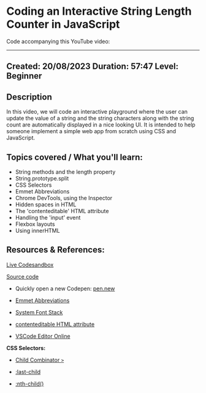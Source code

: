 # Coding an Interactive String Length Counter in JavaScript

Code accompanying this YouTube video: []()

---
Created: 20/08/2023
Duration: 57:47
Level: Beginner
---

## Description

In this video, we will code an interactive playground where the user can update the value of a string and the string characters along with the string count are automatically displayed in a nice looking UI. It is intended to help someone implement a simple web app from scratch using CSS and JavaScript.

## Topics covered / What you'll learn:

- String methods and the length property
- String.prototype.split
- CSS Selectors
- Emmet Abbreviations
- Chrome DevTools, using the Inspector
- Hidden spaces in HTML
- The 'contenteditable' HTML attribute
- Handling the 'input' event
- Flexbox layouts
- Using innerHTML

## Resources & References:

[Live Codesandbox](https://codesandbox.io/s/github/kostasx/LearnJavascript/tree/master/resources/youtube/coding.an.interactive.string.length.counter)

[Source code](https://github.com/kostasx/LearnJavascript/blob/master/resources/youtube/coding.an.interactive.string.length.counter/index.html)

- Quickly open a new Codepen: [pen.new](pen.new)

- [Emmet Abbreviations](https://docs.emmet.io/abbreviations/)

- [System Font Stack](https://css-tricks.com/snippets/css/system-font-stack/)

- [contenteditable HTML attribute](https://developer.mozilla.org/en-US/docs/Web/HTML/Global_attributes/contenteditable
)

- [VSCode Editor Online](https://vscode.dev/)

**CSS Selectors:**

- [Child Combinator `>`](https://developer.mozilla.org/en-US/docs/Web/CSS/Child_combinator
)

- [:last-child](https://developer.mozilla.org/en-US/docs/Web/CSS/:last-child)

- [:nth-child()](https://developer.mozilla.org/en-US/docs/Web/CSS/:nth-child
)
